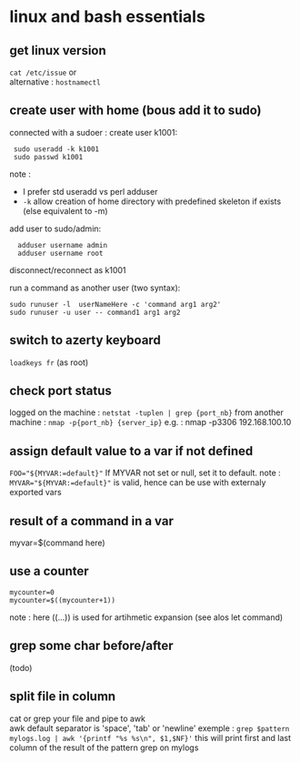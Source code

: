 # linux and bash essentials

## get linux version
`cat /etc/issue` or  
alternative : `hostnamectl`

## create user with home (bous add it to sudo)

connected with a sudoer : 
create user k1001: 
```
 sudo useradd -k k1001
 sudo passwd k1001
```
note :
- I prefer std useradd vs perl adduser 
- `-k` allow creation of home directory with predefined skeleton  if exists (else equivalent to -m)
 
add user to sudo/admin:
```
  adduser username admin
  adduser username root
 ```
disconnect/reconnect as k1001

run a command as another user (two syntax):
```
sudo runuser -l  userNameHere -c 'command arg1 arg2'
sudo runuser -u user -- command1 arg1 arg2
``` 

## switch to azerty keyboard
`loadkeys fr` (as root)  

## check port status
logged on the machine : `netstat -tuplen | grep {port_nb}`
from another machine : `nmap -p{port_nb} {server_ip}` e.g. : nmap -p3306 192.168.100.10

## assign default value to a var if not defined
`FOO="${MYVAR:=default}"`  If MYVAR not set or null, set it to default.
note : 
`MYVAR="${MYVAR:=default}"` is valid, hence can be use with externaly exported vars

## result of a command in a var
myvar=$(command here)

## use a counter
```
mycounter=0
mycounter=$((mycounter+1))
```

note : here ((...)) is used for artihmetic expansion (see alos let command)

## grep some char before/after
(todo)

## split file in column
cat or grep your file and pipe to awk  
awk default separator is 'space', 'tab' or 'newline'
exemple : `grep $pattern mylogs.log | awk '{printf "%s %s\n", $1,$NF}'`
this will print first and last column of the result of the pattern grep on mylogs
